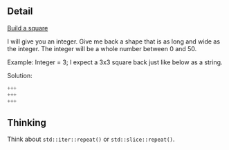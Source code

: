 ## Detail

[Build a square](https://www.codewars.com/kata/build-a-square/train/rust)

I will give you an integer. Give me back a shape that is as long and wide as the integer. The integer will be a whole number between 0 and 50.

Example: Integer = 3; I expect a 3x3 square back just like below as a string.

Solution:

```rust
+++
+++
+++
```

## Thinking

Think about `std::iter::repeat()` or `std::slice::repeat()`.
